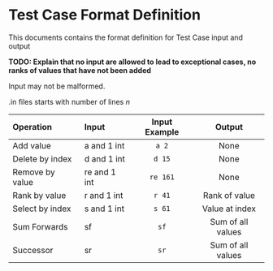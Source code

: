 # Test Case Format Definition
This documents contains the format definition for Test Case input and output

**TODO: Explain that no input are allowed to lead to exceptional cases, no ranks of values that have not been added**

Input may not be malformed.

.in files starts with number of lines *n*

| Operation       | Input        | Input Example | Output            |
|:----------------|:-------------|:-------------:|:-----------------:|
| Add value       | a and 1 int  | `a 2`         | None              |
| Delete by index | d and 1 int  | `d 15`        | None              |
| Remove by value | re and 1 int | `re 161`      | None              |
| Rank by value   | r and 1 int  | `r 41`        | Rank of value     |
| Select by index | s and 1 int  | `s 61`        | Value at index    |
| Sum Forwards    | sf           | `sf`          | Sum of all values |
| Successor       | sr           | `sr`          | Sum of all values |